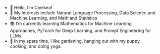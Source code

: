 - 👋 Hello, I’m Chelsea!
- 👀 My interests include Natural Language Processing, Data Science and Machine Learning, and Math and Statistics
- 📚 I’m currently learning Mathematics for Machine Learning Approaches, PyTorch for Deep Learning, and Prompt Engineering for LLMs.
- 🌱 In my spare time, I like gardening, hanging out with my puppy, cooking, and doing yoga.

<!---
cmcbride144/cmcbride144 is a ✨ special ✨ repository because its `README.md` (this file) appears on your GitHub profile.
You can click the Preview link to take a look at your changes.
--->
